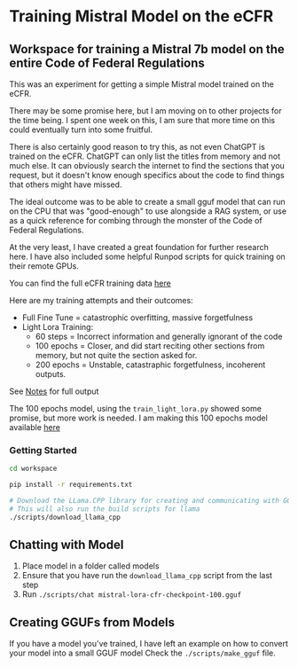 # Training Mistral Model on the eCFR

## Workspace for training a Mistral 7b model on the entire Code of Federal Regulations
This was an experiment for getting a simple Mistral model trained on the eCFR. 

There may be some promise here, but I am moving on to other projects for the time being. I spent one week on this, I am sure that more time on this could eventually turn into some fruitful. 

There is also certainly good reason to try this, as not even ChatGPT is trained on the eCFR. ChatGPT can only list the titles from memory and not much else. It can obviously search the internet to find the sections that you request, but it doesn't know enough specifics about the code to find things that others might have missed. 

The ideal outcome was to be able to create a small gguf model that can run on the CPU that was "good-enough" to use alongside a RAG system, or use as a quick reference for combing through the monster of the Code of Federal Regulations.

At the very least, I have created a great foundation for further research here. I have also included some helpful Runpod scripts for quick training on their remote GPUs. 

You can find the full eCFR training data [here](https://drive.proton.me/urls/VCV61T2R9M#V27jHni5kDmI)

Here are my training attempts and their outcomes:
- Full Fine Tune = catastrophic overfitting, massive forgetfulness
- Light Lora Training:
  - 60 steps = Incorrect information and generally ignorant of the code
  - 100 epochs = Closer, and did start reciting other sections from memory, but not quite the section asked for.
  - 200 epochs = Unstable, catastraphic forgetfulness, incoherent outputs.

See [Notes](./notes.md) for full output

The 100 epochs model, using the `train_light_lora.py` showed some promise, but more work is needed. 
I am making this 100 epochs model available [here](https://huggingface.co/alextheyounger/Mistral7b-eCFR)


### Getting Started
```sh
cd workspace

pip install -r requirements.txt

# Download the LLama.CPP library for creating and communicating with GGUF models
# This will also run the build scripts for llama
./scripts/download_llama_cpp
```

## Chatting with Model
1. Place model in a folder called models
2. Ensure that you have run the `download_llama_cpp` script from the last step
3. Run `./scripts/chat mistral-lora-cfr-checkpoint-100.gguf`


## Creating GGUFs from Models
If you have a model you've trained, I have left an example on how to convert your model into a small GGUF model
Check the `./scripts/make_gguf` file. 